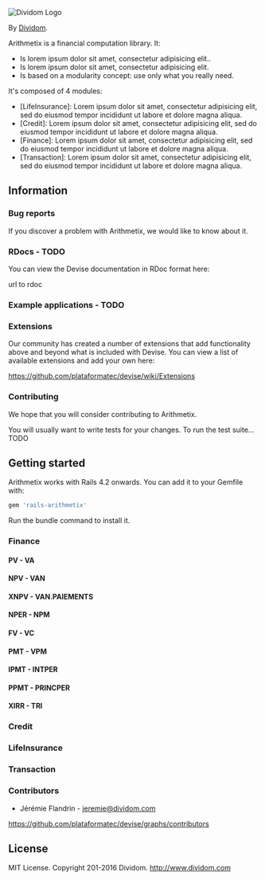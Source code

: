 ![Dividom Logo](http://cdn.dividom.com/assets/logos/logo_dividom.png)

By [Dividom](http://www.dividom.com/).

Arithmetix is a financial computation library. It:

* Is lorem ipsum dolor sit amet, consectetur adipisicing elit..
* Is lorem ipsum dolor sit amet, consectetur adipisicing elit.
* Is based on a modularity concept: use only what you really need.

It's composed of 4 modules:

* [LifeInsurance]: Lorem ipsum dolor sit amet, consectetur adipisicing elit, sed do eiusmod tempor incididunt ut labore et dolore magna aliqua.
* [Credit]: Lorem ipsum dolor sit amet, consectetur adipisicing elit, sed do eiusmod tempor incididunt ut labore et dolore magna aliqua.
* [Finance]: Lorem ipsum dolor sit amet, consectetur adipisicing elit, sed do eiusmod tempor incididunt ut labore et dolore magna aliqua.
* [Transaction]: Lorem ipsum dolor sit amet, consectetur adipisicing elit, sed do eiusmod tempor incididunt ut labore et dolore magna aliqua.



## Information

### Bug reports

If you discover a problem with Arithmetix, we would like to know about it.


### RDocs - TODO

You can view the Devise documentation in RDoc format here:

url to rdoc


### Example applications - TODO

### Extensions

Our community has created a number of extensions that add functionality above and beyond what is included with Devise. You can view a list of available extensions and add your own here:

https://github.com/plataformatec/devise/wiki/Extensions

### Contributing

We hope that you will consider contributing to Arithmetix.

You will usually want to write tests for your changes.  To run the test suite... TODO

## Getting started

Arithmetix works with Rails 4.2 onwards. You can add it to your Gemfile with:

```ruby
gem 'rails-arithmetix'
```

Run the bundle command to install it.

### Finance

#### PV - VA

#### NPV - VAN

#### XNPV - VAN.PAIEMENTS

#### NPER - NPM

#### FV - VC

#### PMT - VPM

#### IPMT - INTPER

#### PPMT - PRINCPER

#### XIRR - TRI

### Credit

### LifeInsurance

### Transaction

### Contributors

* Jérémie Flandrin - jeremie@dividom.com

https://github.com/plataformatec/devise/graphs/contributors

## License

MIT License. Copyright 201-2016 Dividom. http://www.dividom.com

